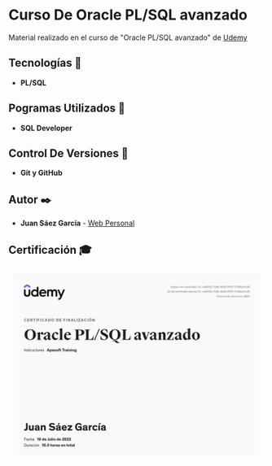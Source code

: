 # Curso De Oracle PL/SQL avanzado

Material realizado en el curso de "Oracle PL/SQL avanzado" de [Udemy](https://www.udemy.com/course/aprende-oracle-plsql-avanzado/)

## Tecnologías 🚀

* **PL/SQL**  

## Pogramas Utilizados 📌

* **SQL Developer**

## Control De Versiones 📌

* **Git y GitHub**

## Autor ✒️

* **Juan Sáez García** -  [Web Personal](https://juamber.com)

## Certificación 🎓

![Certificación](https://github.com/JuamBer/Udemy-PLSQL-Avanzado/blob/master/img-licencia/plsql-avanzado.jpg)